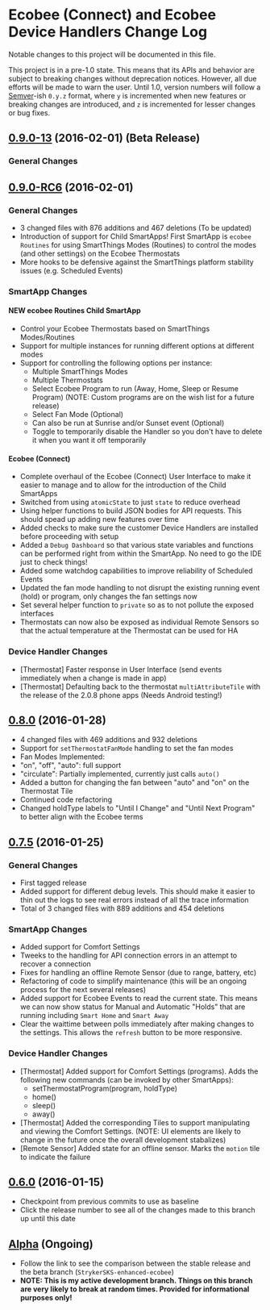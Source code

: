# Ecobee (Connect) and Ecobee Device Handlers Change Log

Notable changes to this project will be documented in this file.

This project is in a pre-1.0 state. This means that its APIs and behavior are subject to breaking changes without deprecation notices. However, all due efforts will be made to warn the user. Until 1.0, version numbers will follow a [Semver][]-ish `0.y.z` format, where `y` is incremented when new features or breaking changes are introduced, and `z` is incremented for lesser changes or bug fixes.



## [0.9.0-13][] (2016-02-01) **(Beta Release)**
### General Changes



## [0.9.0-RC6][] (2016-02-01) 
### General Changes
* 3 changed files with 876 additions and 467 deletions (To be updated)
* Introduction of support for Child SmartApps! First SmartApp is `ecobee Routines` for using SmartThings Modes (Routines) to control the modes (and other settings) on the Ecobee Thermostats
* More hooks to be defensive against the SmartThings platform stability issues (e.g. Scheduled Events)

### SmartApp Changes
#### **NEW** ecobee Routines Child SmartApp
* Control your Ecobee Thermostats based on SmartThings Modes/Routines
* Support for multiple instances for running different options at different modes
* Support for controlling the following options per instance:
  * Multiple SmartThings Modes
  * Multiple Thermostats
  * Select Ecobee Program to run (Away, Home, Sleep or Resume Program) (NOTE: Custom programs are on the wish list for a future release)
  * Select Fan Mode (Optional)
  * Can also be run at Sunrise and/or Sunset event (Optional)
  * Toggle to temporarily disable the Handler so you don't have to delete it when you want it off temporarily

#### Ecobee (Connect)
* Complete overhaul of the Ecobee (Connect) User Interface to make it easier to manage and to allow for the introduction of the Child SmartApps
* Switched from using `atomicState` to just `state` to reduce overhead
* Using helper functions to build JSON bodies for API requests. This should spead up adding new features over time
* Added checks to make sure the customer Device Handlers are installed before proceeding with setup
* Added a `Debug Dashboard` so that various state variables and functions can be performed right from within the SmartApp. No need to go the IDE just to check things!
* Added some watchdog capabilities to improve reliability of Scheduled Events
* Updated the fan mode handling to not disrupt the existing running event (hold) or program, only changes the fan settings now
* Set several helper function to `private` so as to not pollute the exposed interfaces
* Thermostats can now also be exposed as individual Remote Sensors so that the actual temperature at the Thermostat can be used for HA

### Device Handler Changes
* [Thermostat] Faster response in User Interface (send events immediately when a change is made in app)
* [Thermostat] Defaulting back to the thermostat `multiAttributeTile` with the release of the 2.0.8 phone apps (Needs Android testing!)

## [0.8.0][] (2016-01-28)
*  4 changed files with 469 additions and 932 deletions
*  Support for `setThermostatFanMode` handling to set the fan modes
*  Fan Modes Implemented:
 *  "on", "off", "auto": full support
 *  "circulate": Partially implemented, currently just calls `auto()`
*  Added a button for changing the fan between "auto" and "on" on the Thermostat Tile
*  Continued code refactoring
*  Changed holdType labels to "Until I Change" and "Until Next Program" to better align with the Ecobee terms

## [0.7.5][] (2016-01-25)

### General Changes
* First tagged release
* Added support for different debug levels. This should make it easier to thin out the logs to see real errors instead of all the trace information
* Total of 3 changed files with 889 additions and 454 deletions

### SmartApp Changes
* Added support for Comfort Settings
* Tweeks to the handling for API connection errors in an attempt to recover a connection
* Fixes for handling an offline Remote Sensor (due to range, battery, etc)
* Refactoring of code to simplify maintenance (this will be an ongoing process for the next several releases)
* Added support for Ecobee Events to read the current state. This means we can now show status for Manual and Automatic "Holds" that are running including `Smart Home` and `Smart Away`
* Clear the waittime between polls immediately after making changes to the settings. This allows the `refresh` button to be more responsive. 

### Device Handler Changes
* [Thermostat] Added support for Comfort Settings (programs). Adds the following new commands (can be invoked by other SmartApps):
  * setThermostatProgram(program, holdType)
  * home()
  * sleep()
  * away()
* [Thermostat] Added the corresponding Tiles to support manipulating and viewing the Comfort Settings. (NOTE: UI elements are likely to change in the future once the overall development stabalizes)
* [Remote Sensor] Added state for an offline sensor. Marks the `motion` tile to indicate the failure


## [0.6.0][] (2016-01-15)
* Checkpoint from previous commits to use as baseline
* Click the release number to see all of the changes made to this branch up until this date


## [Alpha][] (Ongoing)
* Follow the link to see the comparison between the stable release and the beta branch (`StrykerSKS-enhanced-ecobee`)
* **NOTE: This is my active development branch. Things on this branch are very likely to break at random times. Provided for informational purposes only!**


[Semver]: http://semver.org
[0.9.0-13]: https://github.com/StrykerSKS/SmartThingsPublic/compare/StrykerSKS:v0.9.0-RC6...StrykerSKS:v0.9.10
[0.9.0-RC6]: https://github.com/StrykerSKS/SmartThingsPublic/compare/StrykerSKS:StrykerSKS:v0.8.0...v0.9.0-RC6
[0.8.0]: https://github.com/StrykerSKS/SmartThingsPublic/compare/StrykerSKS:v0.7.5...StrykerSKS:v0.8.0
[0.7.5]: https://github.com/StrykerSKS/SmartThingsPublic/compare/302bb77d7237132caaa5281b64d4bfbf4420f7cf...StrykerSKS:v0.7.5
[0.6.0]: https://github.com/StrykerSKS/SmartThingsPublic/compare/master...StrykerSKS:302bb77d7237132caaa5281b64d4bfbf4420f7cf

[Development]: https://github.com/StrykerSKS/SmartThingsPublic/compare/StrykerSKS:v0.8.0...HEAD
[Beta]: https://github.com/StrykerSKS/SmartThingsPublic/compare/StrykerSKS:HEAD...StrykerSKS-enhanced-ecobeedevice
[Alpha]: https://github.com/StrykerSKS/SmartThingsPublic/compare/StrykerSKS:HEAD...StrykerSKS-development
